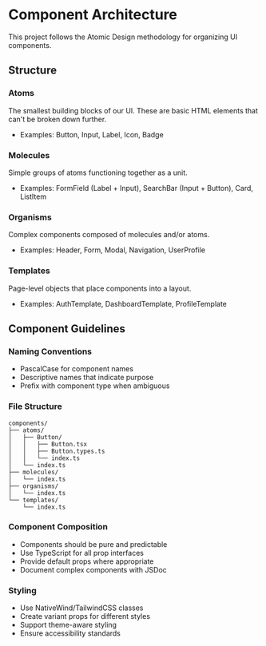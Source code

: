 # Component Architecture

This project follows the Atomic Design methodology for organizing UI components.

## Structure

### Atoms
The smallest building blocks of our UI. These are basic HTML elements that can't be broken down further.
- Examples: Button, Input, Label, Icon, Badge

### Molecules
Simple groups of atoms functioning together as a unit.
- Examples: FormField (Label + Input), SearchBar (Input + Button), Card, ListItem

### Organisms
Complex components composed of molecules and/or atoms.
- Examples: Header, Form, Modal, Navigation, UserProfile

### Templates
Page-level objects that place components into a layout.
- Examples: AuthTemplate, DashboardTemplate, ProfileTemplate

## Component Guidelines

### Naming Conventions
- PascalCase for component names
- Descriptive names that indicate purpose
- Prefix with component type when ambiguous

### File Structure
```
components/
├── atoms/
│   ├── Button/
│   │   ├── Button.tsx
│   │   ├── Button.types.ts
│   │   └── index.ts
│   └── index.ts
├── molecules/
│   └── index.ts
├── organisms/
│   └── index.ts
└── templates/
    └── index.ts
```

### Component Composition
- Components should be pure and predictable
- Use TypeScript for all prop interfaces
- Provide default props where appropriate
- Document complex components with JSDoc

### Styling
- Use NativeWind/TailwindCSS classes
- Create variant props for different styles
- Support theme-aware styling
- Ensure accessibility standards